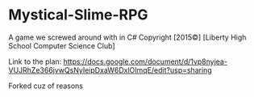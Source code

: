 # Mystical-Slime-RPG
A game we screwed around with in C#
Copyright [2015©] [Liberty High School Computer Science Club]

Link to the plan: https://docs.google.com/document/d/1vp8nyjea-VUJRhZe366jvwQsNyIeipDxaW6DxlOImqE/edit?usp=sharing

Forked cuz of reasons
